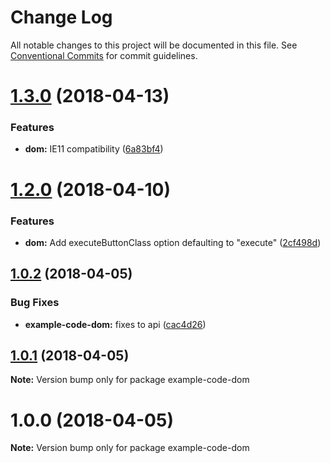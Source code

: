# Change Log

All notable changes to this project will be documented in this file.
See [Conventional Commits](https://conventionalcommits.org) for commit guidelines.

<a name="1.3.0"></a>
# [1.3.0](https://github.com/zenflow/example-code/compare/v1.2.0...v1.3.0) (2018-04-13)


### Features

* **dom:** IE11 compatibility ([6a83bf4](https://github.com/zenflow/example-code/commit/6a83bf4))




<a name="1.2.0"></a>
# [1.2.0](https://github.com/zenflow/example-code/compare/v1.1.1...v1.2.0) (2018-04-10)


### Features

* **dom:** Add executeButtonClass option defaulting to "execute" ([2cf498d](https://github.com/zenflow/example-code/commit/2cf498d))




<a name="1.0.2"></a>
## [1.0.2](https://github.com/zenflow/example-code/compare/v1.0.1...v1.0.2) (2018-04-05)


### Bug Fixes

* **example-code-dom:** fixes to api ([cac4d26](https://github.com/zenflow/example-code/commit/cac4d26))




<a name="1.0.1"></a>
## [1.0.1](https://github.com/zenflow/example-code/compare/v1.0.0...v1.0.1) (2018-04-05)




**Note:** Version bump only for package example-code-dom

<a name="1.0.0"></a>
# 1.0.0 (2018-04-05)




**Note:** Version bump only for package example-code-dom
